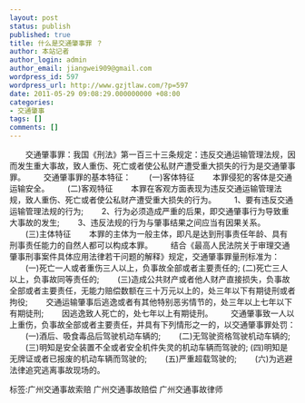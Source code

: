 ```yaml
---
layout: post
status: publish
published: true
title: 什么是交通肇事罪 ？
author: 本站记者
author_login: admin
author_email: jiangwei909@gmail.com
wordpress_id: 597
wordpress_url: http://www.gzjtlaw.com/?p=597
date: 2011-05-29 09:08:29.000000000 +08:00
categories:
- 交通肇事
tags: []
comments: []
---
```

　　交通肇事罪：我国《刑法》第一百三十三条规定：违反交通运输管理法规，因而发生重大事故，致人重伤、死亡或者使公私财产遭受重大损失的行为是交通肇事罪。　　交通肇事罪的基本特征：　　(一)客体特征　　本罪侵犯的客体是交通运输安全。　　(二)客观特征　　本罪在客观方面表现为违反交通运输管理法规，致人重伤、死亡或者使公私财产遭受重大损失的行为。　　1、要有违反交通运输管理法规的行为;　　2、行为必须造成严重的后果，即交通肇事行为导致重大事故的发生;　　3、违反法规的行为与肇事结果之间应当有因果关系。　　(三)主体特征　　本罪的主体为一般主体，即凡是达到刑事责任年龄、具有刑事责任能力的自然人都可以构成本罪。　　结合《最高人民法院关于审理交通肇事刑事案件具体应用法律若干问题的解释》规定，交通肇事罪量刑标准为：　　(一)死亡一人或者重伤三人以上，负事故全部或者主要责任的; (二)死亡三人以上，负事故同等责任的;　　(三)造成公共财产或者他人财产直接损失，负事故全部或者主要责任，无能力赔偿数额在三十万元以上的，处三年以下有期徒刑或者拘役;　　交通运输肇事后逃逸或者有其他特别恶劣情节的，处三年以上七年以下有期徒刑;　　因逃逸致人死亡的，处七年以上有期徒刑。　　交通肇事致一人以上重伤，负事故全部或者主要责任，并具有下列情形之一的，以交通肇事罪处罚：　　(一)酒后、吸食毒品后驾驶机动车辆的;　　(二)无驾驶资格驾驶机动车辆的;　　(三)明知是安全装置不全或者安全机件失灵的机动车辆而驾驶的; (四)明知是无牌证或者已报废的机动车辆而驾驶的;　　(五)严重超载驾驶的;　　(六)为逃避法律追究逃离事故现场的。标签:广州交通事故索赔 广州交通事故赔偿 广州交通事故律师

